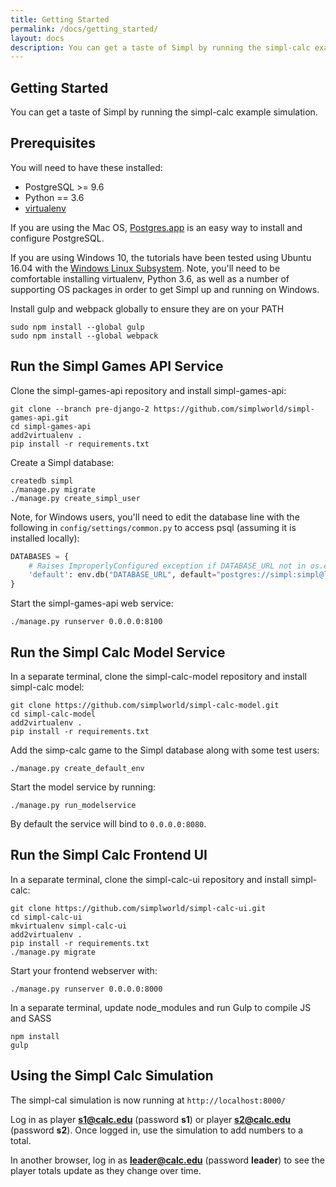 ```yaml
---
title: Getting Started
permalink: /docs/getting_started/
layout: docs
description: You can get a taste of Simpl by running the simpl-calc example simulation.
---
```


## Getting Started

You can get a taste of Simpl by running the simpl-calc example simulation.

## Prerequisites

You will need to have these installed:
   * PostgreSQL >= 9.6
   * Python == 3.6
   * [virtualenv](https://virtualenv.pypa.io/en/stable/)

If you are using the Mac OS, [Postgres.app](https://postgresapp.com) is an easy way to install and configure PostgreSQL.

If you are using Windows 10, the tutorials have been tested using Ubuntu 16.04 with the [Windows Linux Subsystem](https://docs.microsoft.com/en-us/windows/wsl/install-win10).  Note, you'll need to be comfortable installing virtualenv, Python 3.6, as well as a number of supporting OS packages in order to get Simpl up and running on Windows.  

Install gulp and webpack globally to ensure they are on your PATH

```shell
sudo npm install --global gulp
sudo npm install --global webpack
```

## Run the Simpl Games API Service

Clone the simpl-games-api repository and install simpl-games-api:

```shell
git clone --branch pre-django-2 https://github.com/simplworld/simpl-games-api.git
cd simpl-games-api
add2virtualenv .
pip install -r requirements.txt
```

Create a Simpl database:

```shell
createdb simpl
./manage.py migrate
./manage.py create_simpl_user
```

Note, for Windows users, you'll need to edit the database line with the following in `config/settings/common.py` to access psql (assuming it is installed locally):

```python
DATABASES = {
    # Raises ImproperlyConfigured exception if DATABASE_URL not in os.environ
    'default': env.db("DATABASE_URL", default="postgres://simpl:simpl@localhost:5432/simpl"),
}
```

Start the simpl-games-api web service:

```shell
./manage.py runserver 0.0.0.0:8100
```

## Run the Simpl Calc Model Service

In a separate terminal, clone the simpl-calc-model repository and install simpl-calc model:

```shell
git clone https://github.com/simplworld/simpl-calc-model.git
cd simpl-calc-model
add2virtualenv .
pip install -r requirements.txt
```

Add the simp-calc game to the Simpl database along with some test users:

```shell
./manage.py create_default_env
```

Start the model service by running:

```shell
./manage.py run_modelservice
```

By default the service will bind to `0.0.0.0:8080`.


## Run the Simpl Calc Frontend UI

In a separate terminal, clone the simpl-calc-ui repository and install simpl-calc:

```shell
git clone https://github.com/simplworld/simpl-calc-ui.git
cd simpl-calc-ui
mkvirtualenv simpl-calc-ui
add2virtualenv .
pip install -r requirements.txt
./manage.py migrate
```

Start your frontend webserver with:

```shell
./manage.py runserver 0.0.0.0:8000
```

In a separate terminal, update node_modules and run Gulp to compile JS and SASS

```shell
npm install
gulp
```

## Using the Simpl Calc Simulation

The simpl-cal simulation is now running at `http://localhost:8000/`

Log in as player **s1@calc.edu** (password **s1**) or player **s2@calc.edu** (password **s2**). Once logged in, use the simulation to add numbers to a total.

In another browser, log in as **leader@calc.edu** (password **leader**) to see the player totals update as they change over time.
